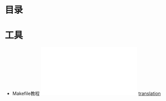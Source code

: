 # 目录

# 工具
* Makefile教程 ![original](./original/Makefile-Tutorial.md) [translation](./translation/Makefile-Tutorial.md)